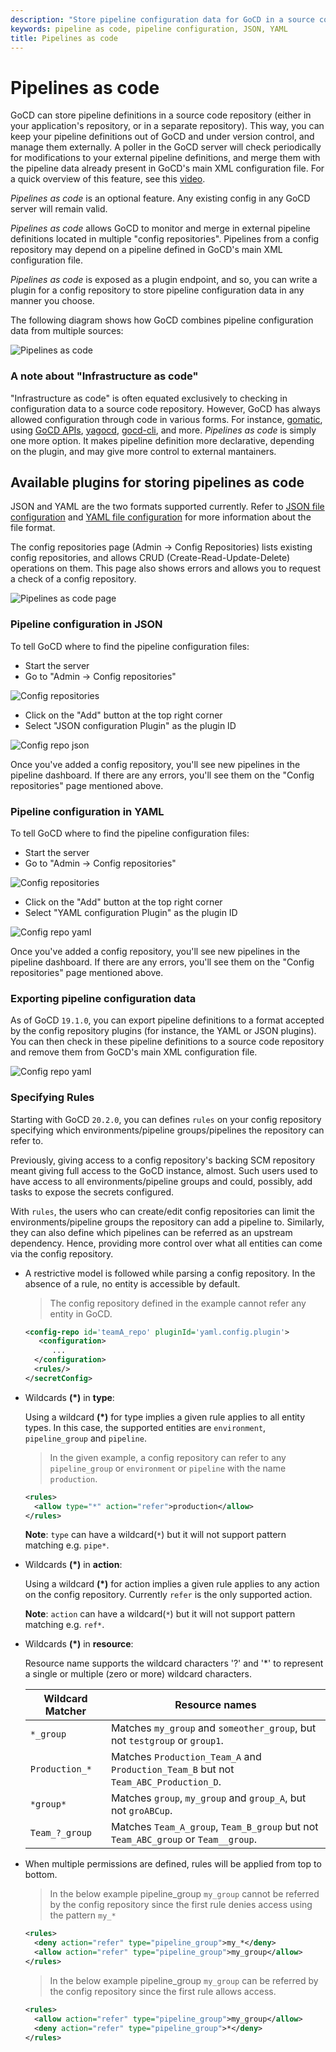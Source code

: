 ```yaml
---
description: "Store pipeline configuration data for GoCD in a source code repository, either with your application code or in a separate repository."
keywords: pipeline as code, pipeline configuration, JSON, YAML
title: Pipelines as code
---
```


# Pipelines as code

GoCD can store pipeline definitions in a source code repository (either in your application's repository, or in a separate repository). This way, you can keep your pipeline definitions out of GoCD and under version control, and manage them externally. A poller in the GoCD server will check periodically for modifications to your external pipeline definitions, and merge them with the pipeline data already present in GoCD's main XML configuration file. For a quick overview of this feature, see this [video](https://www.youtube.com/watch?v=1AfBxCWRqD8&feature=youtu.be).

_Pipelines as code_ is an optional feature. Any existing config in any GoCD server will remain valid.

_Pipelines as code_ allows GoCD to monitor and merge in external pipeline definitions located in multiple "config repositories". Pipelines from a config repository may depend on a pipeline defined in GoCD's main XML configuration file.

_Pipelines as code_ is exposed as a plugin endpoint, and so, you can write a plugin for a config repository to store pipeline configuration data in any manner you choose.

The following diagram shows how GoCD combines pipeline configuration data from multiple sources:

![Pipelines as code](../images/advanced_usage/pipelines_as_code.png)

### A note about "Infrastructure as code"

"Infrastructure as code" is often equated exclusively to checking in configuration data to a source code repository. However, GoCD has always allowed configuration through code in various forms. For instance, [gomatic](https://github.com/SpringerSBM/gomatic), using [GoCD APIs](https://api.gocd.org/current/), [yagocd](https://github.com/grundic/yagocd), [gocd-cli](https://github.com/gaqzi/py-gocd), and more. _Pipelines as code_ is simply one more option. It makes pipeline definition more declarative, depending on the plugin, and may give more control to external mantainers.


## Available plugins for storing pipelines as code

JSON and YAML are the two formats supported currently. Refer to [JSON file configuration](https://github.com/tomzo/gocd-json-config-plugin#configuration-files) and [YAML file configuration](https://github.com/tomzo/gocd-yaml-config-plugin#setup) for more information about the file format.

The config repositories page (Admin &rarr; Config Repositories) lists existing config repositories, and allows CRUD (Create-Read-Update-Delete) operations on them. This page also shows errors and allows you to request a check of a config repository.

![Pipelines as code page](../images/advanced_usage/config-repo-page.png)

### Pipeline configuration in JSON

To tell GoCD where to find the pipeline configuration files:

- Start the server
- Go to "Admin &rarr; Config repositories"

![Config repositories](../images/advanced_usage/config-repositories.png)

- Click on the "Add" button at the top right corner
- Select "JSON configuration Plugin" as the plugin ID

![Config repo json](../images/advanced_usage/config-repo-json.png)

Once you've added a config repository, you'll see new pipelines in the pipeline dashboard. If there are any errors, you'll see them on the "Config repositories" page mentioned above.


### Pipeline configuration in YAML

To tell GoCD where to find the pipeline configuration files:

- Start the server
- Go to "Admin &rarr; Config repositories"

![Config repositories](../images/advanced_usage/config-repositories.png)

- Click on the "Add" button at the top right corner
- Select "YAML configuration Plugin" as the plugin ID

![Config repo yaml](../images/advanced_usage/config-repo-yml.png)

Once you've added a config repository, you'll see new pipelines in the pipeline dashboard. If there are any errors, you'll see them on the "Config repositories" page mentioned above.


### Exporting pipeline configuration data

As of GoCD `19.1.0`, you can export pipeline definitions to a format accepted by the config repository plugins (for instance, the YAML or JSON plugins). You can then check in these pipeline definitions to a source code repository and remove them from GoCD's main XML configuration file.

![Config repo yaml](../images/advanced_usage/pipeline-export.gif)


### Specifying Rules

Starting with GoCD `20.2.0`, you can defines `rules` on your config repository specifying which environments/pipeline groups/pipelines the repository can refer to.

Previously, giving access to a config repository's backing SCM repository meant giving full access to the GoCD instance, almost. Such users used to have access to all environments/pipeline groups and could, possibly, add tasks to expose the secrets configured.

With `rules`, the users who can create/edit config repositories can limit the environments/pipeline groups the repository can add a pipeline to. Similarly, they can also define which pipelines can be referred as an upstream dependency. Hence, providing more control over what all entities can come via the config repository.

- A restrictive model is followed while parsing a config repository. In the absence of a rule, no entity is accessible by default.

    > The config repository defined in the example cannot refer any entity in GoCD.

    ```xml
    <config-repo id='teamA_repo' pluginId='yaml.config.plugin'>
       <configuration>
          ...
      </configuration>
      <rules/>
    </secretConfig>
    ```

- Wildcards **(*)** in **type**:

    Using a wildcard **(*)** for type implies a given rule applies to all entity types. In this case, the supported entities are `environment`, `pipeline_group` and `pipeline`.

    > In the given example, a config repository can refer to any `pipeline_group` or `environment` or `pipeline` with the name `production`.

    ```xml
    <rules>
      <allow type="*" action="refer">production</allow>
    </rules>
    ```

    **Note**: `type` can have a wildcard(`*`) but it will not support pattern matching e.g. `pipe*`.

- Wildcards **(*)** in **action**:

    Using a wildcard **(*)** for action implies a given rule applies to any action on the config repository. Currently `refer` is the only supported action.

    **Note**: `action` can have a wildcard(`*`) but it will not support pattern matching e.g. `ref*`.

- Wildcards **(*)** in **resource**:

    Resource name supports the wildcard characters '?' and '*' to represent a single or multiple (zero or more) wildcard characters.

    | Wildcard Matcher   | Resource names                                                                         |
    |------------------- | -------------------------------------------------------------------------------------- |
    | `*_group`          | Matches `my_group` and `someother_group`, but not `testgroup` or `group1`.             |
    | `Production_*`     | Matches `Production_Team_A` and `Production_Team_B` but not `Team_ABC_Production_D`.   |
    | `*group*`          | Matches `group`, `my_group` and `group_A`, but not `groABCup`.                         |
    | `Team_?_group`     | Matches `Team_A_group`, `Team_B_group` but not `Team_ABC_group` or `Team__group`.      |

- When multiple permissions are defined, rules will be applied from top to bottom.

    > In the below example pipeline_group `my_group` cannot be referred by the config repository since the first rule denies access using the pattern `my_*`

    ```xml
    <rules>
      <deny action="refer" type="pipeline_group">my_*</deny>
      <allow action="refer" type="pipeline_group">my_group</allow>
    </rules>
    ```

    > In the below example pipeline_group `my_group` can be referred by the config repository since the first rule allows access.

    ```xml
    <rules>
      <allow action="refer" type="pipeline_group">my_group</allow>
      <deny action="refer" type="pipeline_group">*</deny>
    </rules>
    ```
